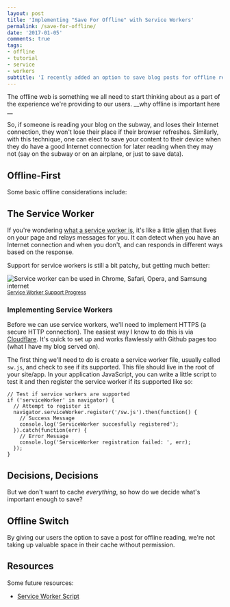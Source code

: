 ```yaml
---
layout: post
title: 'Implementing "Save For Offline" with Service Workers'
permalink: /save-for-offline/
date: '2017-01-05'
comments: true
tags:
- offline
- tutorial
- service
- workers
subtitle: 'I recently added an option to save blog posts for offline reading. This post details how I did that and how you can too.'
---
```


The offline web is something we all need to start thinking about as a part of the experience we're providing to our users. __why offline is important here __

So, if someone is reading your blog on the subway, and loses their Internet connection, they won't lose their place if their browser refreshes. Similarly, with this technique, one can elect to save your content to their device when they do have a good Internet connection for later reading when they may not (say on the subway or on an airplane, or just to save data).

## Offline-First

Some basic offline considerations include:

## The Service Worker

If you're wondering [what a service worker is](https://developers.google.com/web/fundamentals/getting-started/primers/service-workers), it's like a little [alien](http://kosamari.com/notes/Service-Worker-what-are-you) that lives on your page and relays messages for you. It can detect when you have an Internet connection and when you don't, and can responds in different ways based on the response.

Support for service workers is still a bit patchy, but getting much better:

![Service worker can be used in Chrome, Safari, Opera, and Samsung internet](../images/posts/save-for-offline/serviceworker-caniuse.jpg)
<small class="caption"><a href="https://jakearchibald.github.io/isserviceworkerready/">Service Worker Support Progress</a></small>

### Implementing Service Workers

Before we can use service workers, we'll need to implement HTTPS (a secure HTTP connection). The easiest way I know to do this is via [Cloudflare](https://www.cloudflare.com/). It's quick to set up and works flawlessly with Github pages too (what I have my blog served on).

The first thing we'll need to do is create a service worker file, usually called `sw.js`, and check to see if its supported. This file should live in the root of your site/app. In your application JavaScript, you can write a little script to test it and then register the service worker if its supported like so:

```
// Test if service workers are supported
if ('serviceWorker' in navigator) {
  // Attempt to register it
  navigator.serviceWorker.register('/sw.js').then(function() {
    // Success Message
    console.log('ServiceWorker succesfully registered');
  }).catch(function(err) {
    // Error Message
    console.log('ServiceWorker registration failed: ', err);
  });
}
```

## Decisions, Decisions

But we don't want to cache *everything*, so how do we decide what's important enough to save?

## Offline Switch

By giving our users the option to save a post for offline reading, we're not taking up valuable space in their cache without permission.

## Resources

Some future resources:

- [Service Worker Script](https://gist.github.com/dgrijuela/38cde675b70ed097dbbe)